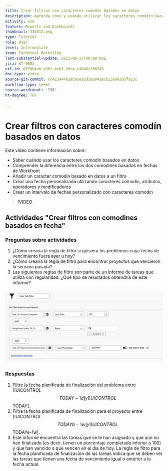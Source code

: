 ```yaml
---
title: Crear filtros con caracteres comodín basados en datos
description: Aprenda cómo y cuándo utilizar los caracteres comodín basados en datos y cómo crear un filtro basado en la fecha actual.
activity: use
feature: Reports and Dashboards
thumbnail: 336812.png
type: Tutorial
role: User
level: Intermediate
team: Technical Marketing
last-substantial-update: 2025-06-27T00:00:00Z
jira: KT-9082
exl-id: 0f7db4eb-a062-4eb3-99ca-c40d8e266943
doc-type: video
source-git-commit: cc423944628d01e16d390842ecb25696505f923c
workflow-type: tm+mt
source-wordcount: '238'
ht-degree: 70%

---
```


# Crear filtros con caracteres comodín basados en datos

Este vídeo contiene información sobre:

* Saber cuándo usar los caracteres comodín basados en datos
* Comprender la diferencia entre los dos comodines basados en fechas de Workfront
* Añadir un carácter comodín basado en datos a un filtro
* Crear una fecha personalizada utilizando caracteres comodín, atributos, operadores y modificadores
* Crear un intervalo de fechas personalizado con caracteres comodín

>[!VIDEO](https://video.tv.adobe.com/v/336812/?quality=12&learn=on&enablevpops=0)


## Actividades &quot;Crear filtros con comodines basados en fecha&quot;


### Preguntas sobre actividades

1. ¿Cómo crearía la regla de filtro si quisiera los problemas cuya fecha de vencimiento fuera ayer u hoy?
1. ¿Cómo crearía la regla de filtro para encontrar proyectos que vencieron la semana pasada?
1. Las siguientes reglas de filtro son parte de un informe de tareas que utiliza con regularidad. ¿Qué tipo de resultados obtendría de este informe?

![Una imagen de la pantalla para crear un filtro de tareas con un carácter comodín basado en datos](assets/date-wildcard-answer-1.png)

### Respuestas

1. Filtre la fecha planificada de finalización del problema entre [!UICONTROL $$TODAY-1d] y [!UICONTROL $$TODAY].
1. Filtre la fecha planificada de finalización para el proyecto entre [!UICONTROL $$TODAYb-1w] y [!UICONTROL $$TODAYe-1w].
1. Este informe encuentra las tareas que se le han asignado y que aún no han finalizado (es decir, tienen un porcentaje completado inferior a 100) y que han vencido o que vencen en el día de hoy. La regla de filtro para la fecha planificada de finalización de las tareas indica que se deben ver las tareas que tienen una fecha de vencimiento igual o anterior a la fecha actual.
